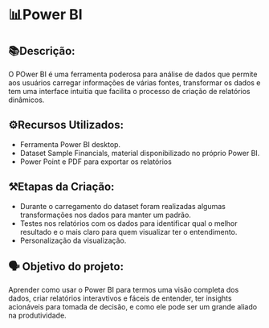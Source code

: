 # 📊Power BI

## 📚Descrição:

O POwer BI é uma ferramenta poderosa para análise de dados que permite aos usuários carregar informações de várias fontes, transformar os dados e tem uma interface intuitia que facilita o processo de criação de relatórios dinâmicos.

## ⚙️Recursos Utilizados:

* Ferramenta Power BI desktop.
* Dataset Sample Financials, material disponibilizado no próprio Power BI.
* Power Point e PDF para exportar os relatórios

## ⚒️Etapas da Criação:

* Durante o carregamento do dataset foram realizadas algumas transformações nos dados para manter um padrão.
* Testes nos relatórios com os dados para identificar qual o melhor resultado e o mais claro para quem visualizar ter o entendimento.
* Personalização da visualização.

## 🗣️ Objetivo do projeto:

Aprender como usar o Power BI para termos uma visão completa dos dados, criar relatórios interavtivos e fáceis de entender, ter insights acionáveis para tomada de decisão, e como ele pode ser um grande aliado na produtividade.





